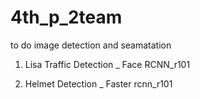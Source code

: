 # 4th_p_2team

to do image detection and seamatation

1. Lisa Traffic Detection _ Face RCNN_r101

2. Helmet Detection _ Faster rcnn_r101
